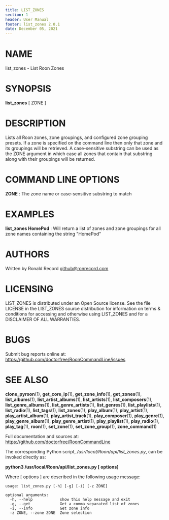 ```yaml
---
title: LIST_ZONES
section: 1
header: User Manual
footer: list_zones 2.0.1
date: December 05, 2021
---
```

# NAME
list_zones - List Roon Zones

# SYNOPSIS
**list_zones** [ ZONE ]

# DESCRIPTION
Lists all Roon zones, zone groupings, and configured zone grouping presets. If a zone is specified on the command line then only that zone and its groupings will be retrieved. A case-sensitive substring can be used as the ZONE argument in which case all zones that contain that substring along with their groupings will be returned.

# COMMAND LINE OPTIONS
**ZONE**
: The zone name or case-sensitive substring to match

# EXAMPLES
**list_zones HomePod**
: Will return a list of zones and zone groupings for all zone names containing the string "HomePod"

# AUTHORS
Written by Ronald Record github@ronrecord.com

# LICENSING
LIST_ZONES is distributed under an Open Source license.
See the file LICENSE in the LIST_ZONES source distribution
for information on terms &amp; conditions for accessing and
otherwise using LIST_ZONES and for a DISCLAIMER OF ALL WARRANTIES.

# BUGS
Submit bug reports online at: https://github.com/doctorfree/RoonCommandLine/issues

# SEE ALSO
**clone_pyroon**(1), **get_core_ip**(1), **get_zone_info**(1), **get_zones**(1), **list_albums**(1), **list_artist_albums**(1), **list_artists**(1), **list_composers**(1), **list_genre_albums**(1), **list_genre_artists**(1), **list_genres**(1), **list_playlists**(1), **list_radio**(1), **list_tags**(1), **list_zones**(1), **play_album**(1), **play_artist**(1), **play_artist_album**(1), **play_artist_track**(1), **play_composer**(1), **play_genre**(1), **play_genre_album**(1), **play_genre_artist**(1), **play_playlist**(1), **play_radio**(1), **play_tag**(1), **roon**(1), **set_zone**(1), **set_zone_group**(1), **zone_command**(1)

Full documentation and sources at: https://github.com/doctorfree/RoonCommandLine

The corresponding Python script, */usr/local/Roon/api/list_zones.py*,
can be invoked directly as:

**python3 /usr/local/Roon/api/list_zones.py [ options]**

Where [ options ] are described in the following usage message:

~~~~
usage: list_zones.py [-h] [-g] [-i] [-z ZONE]

optional arguments:
  -h, --help            show this help message and exit
  -g, --get             Get a comma separated list of zones
  -i, --info            Get zone info
  -z ZONE, --zone ZONE  Zone selection
~~~~
